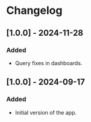 # Changelog

## [1.0.0] - 2024-11-28
### Added
- Query fixes in dashboards.

## [1.0.0] - 2024-09-17
### Added
- Initial version of the app.
